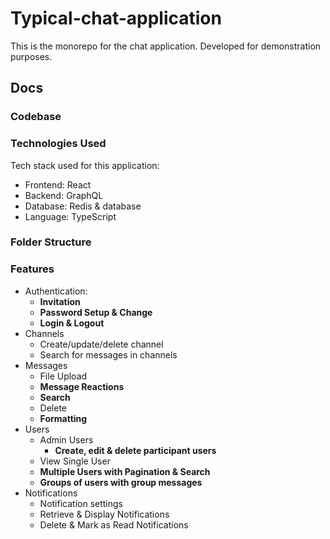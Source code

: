 # Typical-chat-application

This is the monorepo for the chat application.
Developed for demonstration purposes.

## Docs

### Codebase

### Technologies Used

Tech stack used for this application:

- Frontend: React
- Backend: GraphQL
- Database: Redis & database
- Language: TypeScript

### Folder Structure

### Features

- Authentication:
  - **Invitation**
  - **Password Setup & Change**
  - **Login & Logout**
- Channels
  - Create/update/delete channel
  - Search for messages in channels
- Messages
  - File Upload
  - **Message Reactions**
  - **Search**
  - Delete
  - **Formatting**
- Users
  - Admin Users
    - **Create, edit & delete participant users**
  - View Single User
  - **Multiple Users with Pagination & Search**
  - **Groups of users with group messages**
- Notifications
  - Notification settings
  - Retrieve & Display Notifications
  - Delete & Mark as Read Notifications
